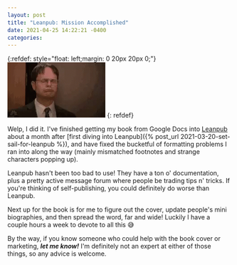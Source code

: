 ```yaml
---
layout: post
title: "Leanpub: Mission Accomplished"
date: 2021-04-25 14:22:21 -0400
categories:
---
```


{:refdef: style="float: left;margin: 0 20px 20px 0;"}
  <img src="/assets/images/dwight-celebrate.gif" alt="We did it." title="We did it."/>
{: refdef}

Welp, I did it. I've finished getting my book from Google Docs into [Leanpub](https://leanpub.com/) about a month after [first diving into Leanpub]({% post_url 2021-03-20-set-sail-for-leanpub %}), and have fixed the bucketful of formatting problems I ran into along the way (mainly mismatched footnotes and strange characters popping up).

Leanpub hasn't been too bad to use! They have a ton o' documentation, plus a pretty active message forum where people be trading tips n' tricks. If you're thinking of self-publishing, you could definitely do worse than Leanpub.

Next up for the book is for me to figure out the cover, update people's mini biographies, and then spread the word, far and wide! Luckily I have a couple hours a week to devote to all this 😅

By the way, if you know someone who could help with the book cover or marketing, **_let me know!_** I'm definitely not an expert at either of those things, so any advice is welcome.
